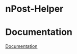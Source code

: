 # nPost-Helper



Documentation
=============
[Documentation](https://ssmmk2.github.io/nPost-Helper/)
